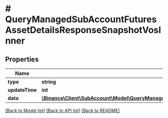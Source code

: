 # # QueryManagedSubAccountFuturesAssetDetailsResponseSnapshotVosInner

## Properties

Name | Type | Description | Notes
------------ | ------------- | ------------- | -------------
**type** | **string** |  | [optional]
**updateTime** | **int** |  | [optional]
**data** | [**\Binance\Client\SubAccount\Model\QueryManagedSubAccountFuturesAssetDetailsResponseSnapshotVosInnerData**](QueryManagedSubAccountFuturesAssetDetailsResponseSnapshotVosInnerData.md) |  | [optional]

[[Back to Model list]](../../README.md#models) [[Back to API list]](../../README.md#endpoints) [[Back to README]](../../README.md)
